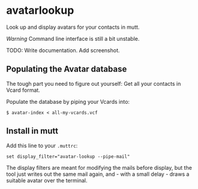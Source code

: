 # avatarlookup

Look up and display avatars for your contacts in mutt.

*Warning* Command line interface is still a bit unstable.

TODO: Write documentation. Add screenshot.

## Populating the Avatar database

The tough part you need to figure out yourself:
Get all your contacts in Vcard format.

Populate the database by piping your Vcards into:

    $ avatar-index < all-my-vcards.vcf

## Install in mutt

Add this line to your `.muttrc`:

    set display_filter="avatar-lookup --pipe-mail"

The display filters are meant for modifying the mails before display,
but the tool just writes out the same mail again, and - with a small
delay - draws a suitable avatar over the terminal.

